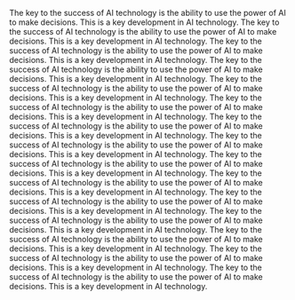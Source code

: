 The key to the success of AI technology is the ability to use the power of AI to make decisions. This is a key development in AI technology. The key to the success of AI technology is the ability to use the power of AI to make decisions. This is a key development in AI technology. The key to the success of AI technology is the ability to use the power of AI to make decisions. This is a key development in AI technology. The key to the success of AI technology is the ability to use the power of AI to make decisions. This is a key development in AI technology. The key to the success of AI technology is the ability to use the power of AI to make decisions. This is a key development in AI technology. The key to the success of AI technology is the ability to use the power of AI to make decisions. This is a key development in AI technology. The key to the success of AI technology is the ability to use the power of AI to make decisions. This is a key development in AI technology. The key to the success of AI technology is the ability to use the power of AI to make decisions. This is a key development in AI technology. The key to the success of AI technology is the ability to use the power of AI to make decisions. This is a key development in AI technology. The key to the success of AI technology is the ability to use the power of AI to make decisions. This is a key development in AI technology. The key to the success of AI technology is the ability to use the power of AI to make decisions. This is a key development in AI technology. The key to the success of AI technology is the ability to use the power of AI to make decisions. This is a key development in AI technology. The key to the success of AI technology is the ability to use the power of AI to make decisions. This is a key development in AI technology. The key to the success of AI technology is the ability to use the power of AI to make decisions. This is a key development in AI technology. The key to the success of AI technology is the ability to use the power of AI to make decisions. This is a key development in AI technology.